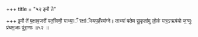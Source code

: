 +++
title = "५२ इमौ ते"

+++
इ॒मौ ते॑ प॒क्षाव॒जरौ॑ पत॒त्त्रिणौ॒ याभ्या॒ँ रक्षा॑ँस्यप॒हँस्य॑ग्ने। ताभ्यां॑ पतेम सु॒कृता॑मु लो॒कं यत्र॒ऽऋष॑यो ज॒ग्मुः प्र॑थम॒जाः पु॑रा॒णाः ॥५२ ॥